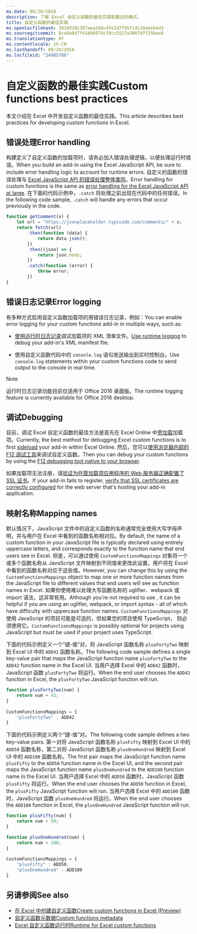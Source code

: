 ```yaml
---
ms.date: 09/20/2018
description: 了解 Excel 自定义函数的最佳实践和建议的模式。
title: 自定义函数的最佳实践
ms.openlocfilehash: 3934910c397aea348c4fe2d7f95f1dc20ebeb4d3
ms.sourcegitcommit: 8ce9a8d7f41d96879c39cc5527a3007dff25bee8
ms.translationtype: HT
ms.contentlocale: zh-CN
ms.lasthandoff: 09/24/2018
ms.locfileid: "24985786"
---
```

# <a name="custom-functions-best-practices"></a><span data-ttu-id="dbacd-103">自定义函数的最佳实践</span><span class="sxs-lookup"><span data-stu-id="dbacd-103">Custom functions best practices</span></span>

<span data-ttu-id="dbacd-104">本文介绍在 Excel 中开发自定义函数的最佳实践。</span><span class="sxs-lookup"><span data-stu-id="dbacd-104">This article describes best practices for developing custom functions in Excel.</span></span>

## <a name="error-handling"></a><span data-ttu-id="dbacd-105">错误处理</span><span class="sxs-lookup"><span data-stu-id="dbacd-105">Error handling</span></span>

<span data-ttu-id="dbacd-106">构建定义了自定义函数的加载项时，请务必加入错误处理逻辑，以便处理运行时错误。</span><span class="sxs-lookup"><span data-stu-id="dbacd-106">When you build an add-in using the Excel JavaScript API, be sure to include error handling logic to account for runtime errors.</span></span> <span data-ttu-id="dbacd-107">自定义的函数的错误处理与 [Excel JavaScript API 的错误处理整体类同](excel-add-ins-error-handling.md)。</span><span class="sxs-lookup"><span data-stu-id="dbacd-107">Error handling for custom functions is the same as [error handling for the Excel JavaScript API at large](excel-add-ins-error-handling.md).</span></span> <span data-ttu-id="dbacd-108">在下面的代码示例中，`.catch` 将处理之前出现在代码中的任何错误。</span><span class="sxs-lookup"><span data-stu-id="dbacd-108">In the following code sample, `.catch` will handle any errors that occur previously in the code.</span></span>

```js
function getComment(x) {
    let url = "https://jsonplaceholder.typicode.com/comments/" + x; 
    return fetch(url)
        .then(function (data) {
            return data.json();
        })
        .then((json) => {
            return json.body;
        })
        .catch(function (error) {
            throw error;
        })
}
```

## <a name="error-logging"></a><span data-ttu-id="dbacd-109">错误日志记录</span><span class="sxs-lookup"><span data-stu-id="dbacd-109">Error logging</span></span>

<span data-ttu-id="dbacd-110">有多种方式启用自定义函数加载项的用错误日志记录，例如：</span><span class="sxs-lookup"><span data-stu-id="dbacd-110">You can enable error logging for your custom functions add-in in multiple ways, such as:</span></span> 

- <span data-ttu-id="dbacd-111">[使用运行时日志记录](../testing/troubleshoot-manifest.md#use-runtime-logging-to-debug-your-add-in-manifest)调试加载项的 XML 清单文件。</span><span class="sxs-lookup"><span data-stu-id="dbacd-111">[Use runtime logging](../testing/troubleshoot-manifest.md#use-runtime-logging-to-debug-your-add-in-manifest) to debug your add-in's XML manifest file.</span></span> 

- <span data-ttu-id="dbacd-112">使用自定义函数代码中的 `console.log` 语句发送输出到实时控制台。</span><span class="sxs-lookup"><span data-stu-id="dbacd-112">Use `console.log` statements within your custom functions code to send output to the console in real time.</span></span>

> [!NOTE]
> <span data-ttu-id="dbacd-113">运行时日志记录功能目前仅适用于 Office 2016 桌面版。</span><span class="sxs-lookup"><span data-stu-id="dbacd-113">The runtime logging feature is currently available for Office 2016 desktop.</span></span>

## <a name="debugging"></a><span data-ttu-id="dbacd-114">调试</span><span class="sxs-lookup"><span data-stu-id="dbacd-114">Debugging</span></span>

<span data-ttu-id="dbacd-115">目前，调试 Excel 自定义函数的最佳方法是首先在 Excel Online 中[旁加载](../testing/sideload-office-add-ins-for-testing.md)加载项。</span><span class="sxs-lookup"><span data-stu-id="dbacd-115">Currently, the best method for debugging Excel custom functions is to first [sideload](../testing/sideload-office-add-ins-for-testing.md) your add-in within Excel Online.</span></span> <span data-ttu-id="dbacd-116">然后，您可以[使用浏览器内部的 F12 调试工具](../testing/debug-add-ins-in-office-online.md)来调试自定义函数。</span><span class="sxs-lookup"><span data-stu-id="dbacd-116">Then you can debug your custom functions by using the [F12 debugging tool native to your browser](../testing/debug-add-ins-in-office-online.md).</span></span>

<span data-ttu-id="dbacd-117">如果加载项无法注册，请[验证为托管加载项应用程序的 Web 服务器正确配置了 SSL 证书](https://github.com/OfficeDev/generator-office/blob/master/src/docs/ssl.md)。</span><span class="sxs-lookup"><span data-stu-id="dbacd-117">If your add-in fails to register, [verify that SSL certificates are correctly configured](https://github.com/OfficeDev/generator-office/blob/master/src/docs/ssl.md) for the web server that's hosting your add-in application.</span></span>

## <a name="mapping-names"></a><span data-ttu-id="dbacd-118">映射名称</span><span class="sxs-lookup"><span data-stu-id="dbacd-118">Mapping names</span></span>

<span data-ttu-id="dbacd-119">默认情况下，JavaScript 文件中的自定义函数的名称通常完全使用大写字母声明，并与用户在 Excel 中看到的函数名称相对应。</span><span class="sxs-lookup"><span data-stu-id="dbacd-119">By default, the name of a custom function in your JavaScript file is typically declared using entirely uppercase letters, and corresponds exactly to the function name that end users see in Excel.</span></span> <span data-ttu-id="dbacd-120">但是，可以通过使用 `CustomFunctionsMappings` 对象将一个或多个函数名称从 JavaScript 文件映射到不同值来更改此设置，用户将在 Excel 中看到的函数名称对应于这些值。</span><span class="sxs-lookup"><span data-stu-id="dbacd-120">However, you can change this by using the `CustomFunctionsMappings` object to map one or more function names from the JavaScript file to different values that end users will see as function names in Excel.</span></span> <span data-ttu-id="dbacd-121">如果你使用难以处理大写函数名称的 uglifier、webpack 或 import 语法，这非常有用。</span><span class="sxs-lookup"><span data-stu-id="dbacd-121">Although you're not required to use , it can be helpful if you are using an uglifier, webpack, or import syntax - all of which have difficulty with uppercase function names.</span></span> <span data-ttu-id="dbacd-122">`CustomFunctionsMappings` 对使用 JavaScript 的项目可能是可选的，但如果您的项目使用 TypeScript， 则必须使用它。</span><span class="sxs-lookup"><span data-stu-id="dbacd-122">`CustomFunctionsMappings` is possibly optional for projects using JavaScript but must be used if your project uses TypeScript.</span></span>  
  
<span data-ttu-id="dbacd-123">下面的代码示例定义一个“键-值”对，将 JavaScript 函数名称 `plusFortyTwo` 映射到 Excel UI 中的 `ADD42` 函数名称。</span><span class="sxs-lookup"><span data-stu-id="dbacd-123">The following code sample defines a single key-value pair that maps the JavaScript function name `plusFortyTwo` to the `ADD42` function name in the Excel UI.</span></span> <span data-ttu-id="dbacd-124">当用户选择 Excel 中的 `ADD42` 函数时，JavaScript 函数 `plusFortyTwo` 将运行。</span><span class="sxs-lookup"><span data-stu-id="dbacd-124">When the end user chooses the `ADD42` function in Excel, the `plusFortyTwo` JavaScript function will run.</span></span>

```js
function plusFortyTwo(num) {
    return num + 42;  
}  
  
CustomFunctionsMappings = {
    "plusFortyTwo" : ADD42
}
```

<span data-ttu-id="dbacd-125">下面的代码示例定义两个“键-值”对。</span><span class="sxs-lookup"><span data-stu-id="dbacd-125">The following code sample defines a two key-value pairs.</span></span> <span data-ttu-id="dbacd-126">第一对将 JavaScript 函数名称 `plusFifty` 映射到 Excel UI 中的 `ADD50` 函数名称，第二对将 JavaScript 函数名称 `plusOneHundred` 映射到 Excel UI 中的 `ADD100` 函数名称。</span><span class="sxs-lookup"><span data-stu-id="dbacd-126">The first pair maps the JavaScript function name `plusFifty` to the `ADD50` function name in the Excel UI, and the second pair maps the JavaScript function name `plusOneHundred` to the `ADD100` function name in the Excel UI.</span></span> <span data-ttu-id="dbacd-127">当用户选择 Excel 中的 `ADD50` 函数时，JavaScript 函数 `plusFifty` 将运行。</span><span class="sxs-lookup"><span data-stu-id="dbacd-127">When the end user chooses the `ADD50` function in Excel, the `plusFifty` JavaScript function will run.</span></span> <span data-ttu-id="dbacd-128">当用户选择 Excel 中的 `ADD100` 函数时，JavaScript 函数 `plusOneHundred` 将运行。</span><span class="sxs-lookup"><span data-stu-id="dbacd-128">When the end user chooses the `ADD100` function in Excel, the `plusOneHundred` JavaScript function will run.</span></span>

```js
function plusFifty(num) {
    return num + 50;  
} 

function plusOneHundred(num) {
    return num + 100;  
}  
  
CustomFunctionsMappings = {
    "plusFifty" : ADD50,  
    "plusOneHundred" : ADD100
}
 ```

 ## <a name="see-also"></a><span data-ttu-id="dbacd-129">另请参阅</span><span class="sxs-lookup"><span data-stu-id="dbacd-129">See also</span></span>

* [<span data-ttu-id="dbacd-130">在 Excel 中创建自定义函数</span><span class="sxs-lookup"><span data-stu-id="dbacd-130">Create custom functions in Excel (Preview)</span></span>](custom-functions-overview.md)
* [<span data-ttu-id="dbacd-131">自定义函数元数据</span><span class="sxs-lookup"><span data-stu-id="dbacd-131">Custom functions metadata</span></span>](custom-functions-json.md)
* [<span data-ttu-id="dbacd-132">Excel 自定义函数运行时</span><span class="sxs-lookup"><span data-stu-id="dbacd-132">Runtime for Excel custom functions</span></span>](custom-functions-runtime.md)
